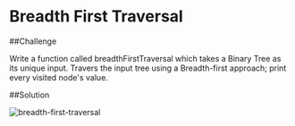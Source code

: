 # Breadth First Traversal

##Challenge

Write a function called breadthFirstTraversal which takes a Binary Tree as its unique input. Travers the input tree using a Breadth-first approach; print every visited node's value.

##Solution

![breadth-first-traversal](/assets:/breadth-first-traversal.jpg)